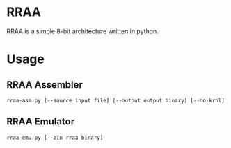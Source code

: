 # RRAA
RRAA is a simple 8-bit architecture written in python.

# Usage

## RRAA Assembler
```
rraa-asm.py [--source input file] [--output output binary] [--no-krnl]
```

## RRAA Emulator
```
rraa-emu.py [--bin rraa binary]
```

